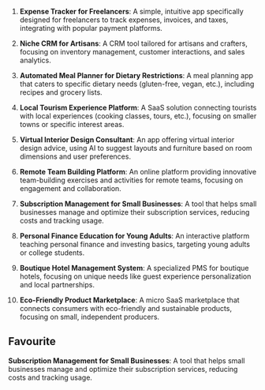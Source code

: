 1. **Expense Tracker for Freelancers**: A simple, intuitive app specifically designed for freelancers to track expenses, invoices, and taxes, integrating with popular payment platforms.
    
2. **Niche CRM for Artisans**: A CRM tool tailored for artisans and crafters, focusing on inventory management, customer interactions, and sales analytics.
    
3. **Automated Meal Planner for Dietary Restrictions**: A meal planning app that caters to specific dietary needs (gluten-free, vegan, etc.), including recipes and grocery lists.
    
4. **Local Tourism Experience Platform**: A SaaS solution connecting tourists with local experiences (cooking classes, tours, etc.), focusing on smaller towns or specific interest areas.
    
5. **Virtual Interior Design Consultant**: An app offering virtual interior design advice, using AI to suggest layouts and furniture based on room dimensions and user preferences.
    
6. **Remote Team Building Platform**: An online platform providing innovative team-building exercises and activities for remote teams, focusing on engagement and collaboration.
    
7. **Subscription Management for Small Businesses**: A tool that helps small businesses manage and optimize their subscription services, reducing costs and tracking usage.
    
8. **Personal Finance Education for Young Adults**: An interactive platform teaching personal finance and investing basics, targeting young adults or college students.
    
9. **Boutique Hotel Management System**: A specialized PMS for boutique hotels, focusing on unique needs like guest experience personalization and local partnerships.
    
10. **Eco-Friendly Product Marketplace**: A micro SaaS marketplace that connects consumers with eco-friendly and sustainable products, focusing on small, independent producers.

## Favourite

**Subscription Management for Small Businesses**: A tool that helps small businesses manage and optimize their subscription services, reducing costs and tracking usage.